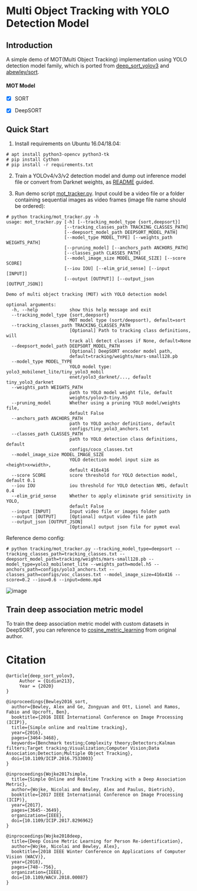 # Multi Object Tracking with YOLO Detection Model

## Introduction

A simple demo of MOT(Multi Object Tracking) implementation using YOLO detection model family, which is ported from [deep_sort_yolov3](https://github.com/Qidian213/deep_sort_yolov3) and [abewley/sort](https://github.com/abewley/sort).

#### MOT Model
- [x] SORT
- [x] DeepSORT


## Quick Start

1. Install requirements on Ubuntu 16.04/18.04:

```
# apt install python3-opencv python3-tk
# pip install Cython
# pip install -r requirements.txt
```

2. Train a YOLOv4/v3/v2 detection model and dump out inference model file or convert from Darknet weights, as [README](https://github.com/david8862/keras-YOLOv3-model-set/blob/master/README.md) guided.

3. Run demo script [mot_tracker.py](https://github.com/david8862/keras-YOLOv3-model-set/blob/master/tracking/mot_tracker.py). Input could be a video file or a folder containing sequential images as video frames (image file name should be ordered):

```
# python tracking/mot_tracker.py -h
usage: mot_tracker.py [-h] [--tracking_model_type {sort,deepsort}]
                      [--tracking_classes_path TRACKING_CLASSES_PATH]
                      [--deepsort_model_path DEEPSORT_MODEL_PATH]
                      [--model_type MODEL_TYPE] [--weights_path WEIGHTS_PATH]
                      [--pruning_model] [--anchors_path ANCHORS_PATH]
                      [--classes_path CLASSES_PATH]
                      [--model_image_size MODEL_IMAGE_SIZE] [--score SCORE]
                      [--iou IOU] [--elim_grid_sense] [--input [INPUT]]
                      [--output [OUTPUT]] [--output_json [OUTPUT_JSON]]

Demo of multi object tracking (MOT) with YOLO detection model

optional arguments:
  -h, --help            show this help message and exit
  --tracking_model_type {sort,deepsort}
                        MOT model type (sort/deepsort), default=sort
  --tracking_classes_path TRACKING_CLASSES_PATH
                        [Optional] Path to tracking class definitions, will
                        track all detect classes if None, default=None
  --deepsort_model_path DEEPSORT_MODEL_PATH
                        [Optional] DeepSORT encoder model path,
                        default=tracking/weights/mars-small128.pb
  --model_type MODEL_TYPE
                        YOLO model type: yolo3_mobilenet_lite/tiny_yolo3_mobil
                        enet/yolo3_darknet/..., default tiny_yolo3_darknet
  --weights_path WEIGHTS_PATH
                        path to YOLO model weight file, default
                        weights/yolov3-tiny.h5
  --pruning_model       Whether using a pruning YOLO model/weights file,
                        default False
  --anchors_path ANCHORS_PATH
                        path to YOLO anchor definitions, default
                        configs/tiny_yolo3_anchors.txt
  --classes_path CLASSES_PATH
                        path to YOLO detection class definitions, default
                        configs/coco_classes.txt
  --model_image_size MODEL_IMAGE_SIZE
                        YOLO detection model input size as <height>x<width>,
                        default 416x416
  --score SCORE         score threshold for YOLO detection model, default 0.1
  --iou IOU             iou threshold for YOLO detection NMS, default 0.4
  --elim_grid_sense     Whether to apply eliminate grid sensitivity in YOLO,
                        default False
  --input [INPUT]       Input video file or images folder path
  --output [OUTPUT]     [Optional] output video file path
  --output_json [OUTPUT_JSON]
                        [Optional] output json file for pymot eval
```

Reference demo config:
```
# python tracking/mot_tracker.py --tracking_model_type=deepsort --tracking_classes_path=tracking_classes.txt --deepsort_model_path=tracking/weights/mars-small128.pb --model_type=yolo3_mobilenet_lite --weights_path=model.h5 --anchors_path=configs/yolo3_anchors.txt --classes_path=configs/voc_classes.txt --model_image_size=416x416 --score=0.2 --iou=0.6 --input=demo.mp4
```

![image](https://github.com/david8862/keras-YOLOv3-model-set/blob/master/assets/tracking.gif)



## Train deep association metric model

  To train the deep association metric model with custom datasets in DeepSORT, you can reference to [cosine_metric_learning](https://github.com/nwojke/cosine_metric_learning) from original author.


# Citation
```
@article{deep_sort_yolov3,
     Author = {Qidian213},
     Year = {2020}
}

@inproceedings{Bewley2016_sort,
  author={Bewley, Alex and Ge, Zongyuan and Ott, Lionel and Ramos, Fabio and Upcroft, Ben},
  booktitle={2016 IEEE International Conference on Image Processing (ICIP)},
  title={Simple online and realtime tracking},
  year={2016},
  pages={3464-3468},
  keywords={Benchmark testing;Complexity theory;Detectors;Kalman filters;Target tracking;Visualization;Computer Vision;Data Association;Detection;Multiple Object Tracking},
  doi={10.1109/ICIP.2016.7533003}
}

@inproceedings{Wojke2017simple,
  title={Simple Online and Realtime Tracking with a Deep Association Metric},
  author={Wojke, Nicolai and Bewley, Alex and Paulus, Dietrich},
  booktitle={2017 IEEE International Conference on Image Processing (ICIP)},
  year={2017},
  pages={3645--3649},
  organization={IEEE},
  doi={10.1109/ICIP.2017.8296962}
}

@inproceedings{Wojke2018deep,
  title={Deep Cosine Metric Learning for Person Re-identification},
  author={Wojke, Nicolai and Bewley, Alex},
  booktitle={2018 IEEE Winter Conference on Applications of Computer Vision (WACV)},
  year={2018},
  pages={748--756},
  organization={IEEE},
  doi={10.1109/WACV.2018.00087}
}
```
